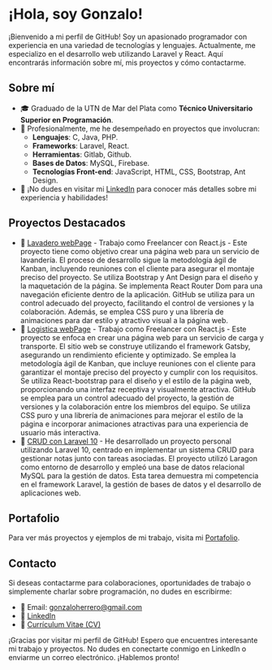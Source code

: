 # ¡Hola, soy Gonzalo!

¡Bienvenido a mi perfil de GitHub! Soy un apasionado programador con experiencia en una variedad de tecnologías y lenguajes. Actualmente, me especializo en el desarrollo web utilizando Laravel y React. Aquí encontrarás información sobre mí, mis proyectos y cómo contactarme.

## Sobre mí
- 🎓 Graduado de la UTN de Mar del Plata como **Técnico Universitario Superior en Programación**.
- 💼 Profesionalmente, me he desempeñado en proyectos que involucran:
  - **Lenguajes**: C, Java, PHP.
  - **Frameworks**: Laravel, React.
  - **Herramientas**: Gitlab, Github.
  - **Bases de Datos**: MySQL, Firebase.
  - **Tecnologías Front-end**: JavaScript, HTML, CSS, Bootstrap, Ant Design.
- 🔗 ¡No dudes en visitar mi [LinkedIn](https://www.linkedin.com/in/herrerogonzalo/) para conocer más detalles sobre mi experiencia y habilidades!

## Proyectos Destacados
- 🔗 [Lavadero webPage](https://lavadero-aguitas.netlify.app/) - Trabajo como Freelancer con React.js - Este proyecto tiene como objetivo crear una página web para un servicio de lavandería. El proceso de desarrollo sigue la metodología ágil de Kanban, incluyendo reuniones con el cliente para asegurar el montaje preciso del proyecto. Se utiliza Bootstrap y Ant Design para el diseño y la maquetación de la página. Se implementa React Router Dom para una navegación eficiente dentro de la aplicación. GitHub se utiliza para un control adecuado del proyecto, facilitando el control de versiones y la colaboración. Además, se emplea CSS puro y una librería de animaciones para dar estilo y atractivo visual a la página web.
- 🔗 [Logistica webPage]((https://minifletes-tioyuyo.netlify.app/)) -  Trabajo como Freelancer con React.js -  Este proyecto se enfoca en crear una página web para un servicio de carga y transporte. El sitio web se construye utilizando el framework Gatsby, asegurando un rendimiento eficiente y optimizado. Se emplea la metodología ágil de Kanban, que incluye reuniones con el cliente para garantizar el montaje preciso del proyecto y cumplir con los requisitos. Se utiliza React-bootstrap para el diseño y el estilo de la página web, proporcionando una interfaz receptiva y visualmente atractiva. GitHub se emplea para un control adecuado del proyecto, la gestión de versiones y la colaboración entre los miembros del equipo. Se utiliza CSS puro y una librería de animaciones para mejorar el estilo de la página e incorporar animaciones atractivas para una experiencia de usuario más interactiva.
- 🔗 [CRUD con Laravel 10](https://github.com/CoyuyoUTN/CRUD-Laravel) - He desarrollado un proyecto personal utilizando Laravel 10, centrado en implementar un sistema CRUD para gestionar notas junto con tareas asociadas. El proyecto utilizó Laragon como entorno de desarrollo y empleó una base de datos relacional MySQL para la gestión de datos. Esta tarea demuestra mi competencia en el framework Laravel, la gestión de bases de datos y el desarrollo de aplicaciones web.

## Portafolio
Para ver más proyectos y ejemplos de mi trabajo, visita mi [Portafolio](https://gonzaherrero-portfolio.netlify.app/).

## Contacto
Si deseas contactarme para colaboraciones, oportunidades de trabajo o simplemente charlar sobre programación, no dudes en escribirme:
- 📧 Email: gonzaloherrero@gmail.com
- 🔗 [LinkedIn](https://www.linkedin.com/in/herrerogonzalo/)
- 📄 [Currículum Vitae (CV)](https://coyuyoutn.github.io/cv-react/)

¡Gracias por visitar mi perfil de GitHub! Espero que encuentres interesante mi trabajo y proyectos. No dudes en conectarte conmigo en LinkedIn o enviarme un correo electrónico. ¡Hablemos pronto!
